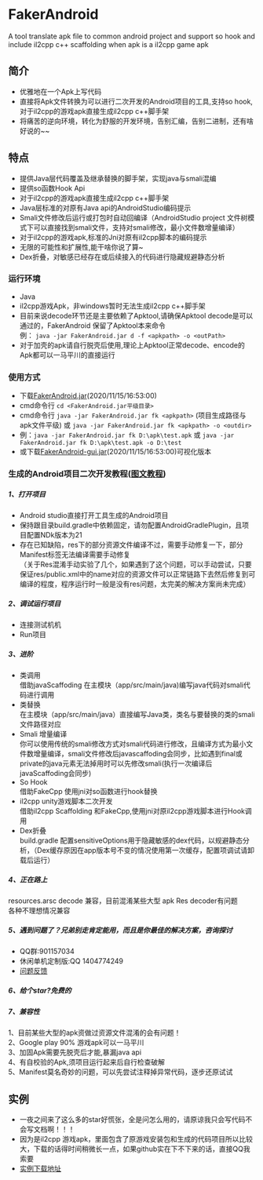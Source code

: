 
# FakerAndroid
A tool translate apk file to common android project and support so hook and include il2cpp c++ scaffolding when apk is a il2cpp game apk
## 简介
- 优雅地在一个Apk上写代码
- 直接将Apk文件转换为可以进行二次开发的Android项目的工具,支持so hook,对于il2cpp的游戏apk直接生成il2cpp c++脚手架
- 将痛苦的逆向环境，转化为舒服的开发环境，告别汇编，告别二进制，还有啥好说的~~ 
## 特点

- 提供Java层代码覆盖及继承替换的脚手架，实现java与smali混编
- 提供so函数Hook Api
- 对于il2cpp的游戏apk直接生成il2cpp c++脚手架
- Java层标准的对原有Java api的AndroidStudio编码提示
- Smali文件修改后运行或打包时自动回编译（AndroidStudio project 文件树模式下可以直接找到smali文件，支持对smali修改，最小文件数增量编译）
- 对于il2cpp的游戏apk,标准的Jni对原有il2cpp脚本的编码提示
- 无限的可能性和扩展性,能干啥你说了算~
- Dex折叠，对敏感已经存在或后续接入的代码进行隐藏规避静态分析
### 运行环境
- Java
- il2cpp游戏Apk，非windows暂时无法生成il2cpp c++脚手架
- 目前来说decode环节还是主要依赖了Apktool,请确保Apktool decode是可以通过的，FakerAndroid 保留了Apktool本来命令  
例： ```java -jar FakerAndroid.jar d -f <apkpath> -o <outPath>```
- 对于加壳的apk请自行脱壳后使用,理论上Apktool正常decode、encode的Apk都可以一马平川的直接运行
### 使用方式
- 下载[FakerAndroid.jar](https://github.com/Efaker/FakerAndroid/releases)(2020/11/15/16:53:00)
- cmd命令行 ```cd <FakerAndroid.jar平级目录>``` 
- cmd命令行 ```java -jar FakerAndroid.jar fk <apkpath>``` (项目生成路径与apk文件平级) 或 ```java -jar FakerAndroid.jar fk <apkpath> -o <outdir>```
- 例：```java -jar FakerAndroid.jar fk D:\apk\test.apk``` 或 ```java -jar FakerAndroid.jar fk D:\apk\test.apk -o D:\test```
- 或下载[FakerAndroid-gui.jar](https://github.com/Efaker/FakerAndroid/releases)(2020/11/15/16:53:00)可视化版本

### 生成的Android项目二次开发教程(<a href="https://blog.csdn.net/easy6798/article/details/109404325" target="_blank">图文教程</a>)
##### 1、打开项目
- Android studio直接打开工具生成的Android项目
- 保持跟目录build.gradle中依赖固定，请勿配置AndroidGradlePlugin，且项目配置NDk版本为21
- 存在已知缺陷，res下的部分资源文件编译不过，需要手动修复一下，部分Manifest标签无法编译需要手动修复  
（关于Res混淆手动实验了几个，如果遇到了这个问题，可以手动尝试，只要保证res/public.xml中的name对应的资源文件可以正常链路下去然后修复到可编译的程度，程序运行时一般是没有res问题，太完美的解决方案尚未完成）

##### 2、调试运行项目
- 连接测试机机
- Run项目
##### 3、进阶
- 类调用  
  借助javaScaffoding 在主模块（app/src/main/java)编写java代码对smali代码进行调用  
- 类替换      
  在主模块（app/src/main/java）直接编写Java类，类名与要替换的类的smali文件路径对应
- Smali 增量编译  
  你可以使用传统的smali修改方式对smali代码进行修改，且编译方式为最小文件数增量编译，smali文件修改后javascaffoding会同步，比如遇到final或private的java元素无法掉用时可以先修改smali(执行一次编译后javaScaffoding会同步)
- So Hook  
  借助FakeCpp 使用jni对so函数进行hook替换
- il2cpp unity游戏脚本二次开发  
  借助il2cpp Scaffolding 和FakeCpp,使用jni对原il2cpp游戏脚本进行Hook调用
- Dex折叠  
  build.gradle 配置sensitiveOptions用于隐藏敏感的dex代码，以规避静态分析，（Dex缓存原因在app版本号不变的情况使用第一次缓存，配置项调试请卸载后运行）
  
  
##### 4、正在路上
resources.arsc decode 兼容，目前混淆某些大型 apk Res decoder有问题  
各种不理想情况兼容
##### 5、遇到问题了？兄弟别走肯定能用，而且是你最佳的解决方案，咨询探讨
- QQ群:901157034
- 休闲单机定制版:QQ 1404774249
- [问题反馈](https://github.com/Efaker/FakerAndroid/issues)
##### 6、给个star?免费的           

##### 7、兼容性
1、目前某些大型的apk资做过资源文件混淆的会有问题！  
2、Google play 90% 游戏apk可以一马平川  
3、加固Apk需要先脱壳后才能,暴漏java api  
4、有自校验的Apk,须项目运行起来后自行检查破解  
5、Manifest莫名奇妙的问题，可以先尝试注释掉异常代码，逐步还原试试  
## 实例
- 一夜之间来了这么多的star好慌张，全是问怎么用的，请原谅我只会写代码不会写文档啊！！！  
- 因为是il2cpp 游戏apk，里面包含了原游戏安装包和生成的代码项目所以比较大，下载的话得时间稍微长一点，如果github实在下不下来的话，直接QQ我索要
- [实例下载地址](https://github.com/Efaker/FakerAndroid-Demos/releases/tag/BasicDemo1)








        
        
        
        
        
      
                
 








